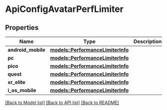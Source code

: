 # ApiConfigAvatarPerfLimiter

## Properties

Name | Type | Description | Notes
------------ | ------------- | ------------- | -------------
**android_mobile** | [**models::PerformanceLimiterInfo**](PerformanceLimiterInfo.md) |  | 
**pc** | [**models::PerformanceLimiterInfo**](PerformanceLimiterInfo.md) |  | 
**pico** | [**models::PerformanceLimiterInfo**](PerformanceLimiterInfo.md) |  | 
**quest** | [**models::PerformanceLimiterInfo**](PerformanceLimiterInfo.md) |  | 
**xr_elite** | [**models::PerformanceLimiterInfo**](PerformanceLimiterInfo.md) |  | 
**i_os_mobile** | [**models::PerformanceLimiterInfo**](PerformanceLimiterInfo.md) |  | 

[[Back to Model list]](../README.md#documentation-for-models) [[Back to API list]](../README.md#documentation-for-api-endpoints) [[Back to README]](../README.md)


